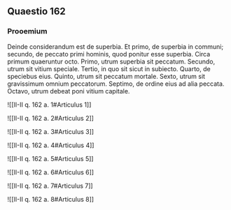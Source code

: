 ## Quaestio 162

### Prooemium

Deinde considerandum est de superbia. Et primo, de superbia in communi; secundo, de peccato primi hominis, quod ponitur esse superbia. Circa primum quaeruntur octo. Primo, utrum superbia sit peccatum. Secundo, utrum sit vitium speciale. Tertio, in quo sit sicut in subiecto. Quarto, de speciebus eius. Quinto, utrum sit peccatum mortale. Sexto, utrum sit gravissimum omnium peccatorum. Septimo, de ordine eius ad alia peccata. Octavo, utrum debeat poni vitium capitale.

![[II-II q. 162 a. 1#Articulus 1]]

![[II-II q. 162 a. 2#Articulus 2]]

![[II-II q. 162 a. 3#Articulus 3]]

![[II-II q. 162 a. 4#Articulus 4]]

![[II-II q. 162 a. 5#Articulus 5]]

![[II-II q. 162 a. 6#Articulus 6]]

![[II-II q. 162 a. 7#Articulus 7]]

![[II-II q. 162 a. 8#Articulus 8]]

